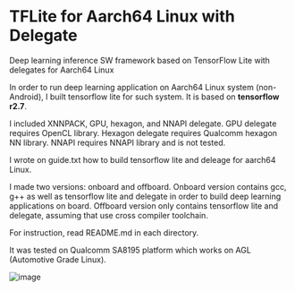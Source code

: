 # TFLite for Aarch64 Linux with Delegate
Deep learning inference SW framework based on TensorFlow Lite with delegates for Aarch64 Linux

In order to run deep learning application on Aarch64 Linux system (non-Android), I built tensorflow lite for such system.
It is based on **tensorflow r2.7**.

I included XNNPACK, GPU, hexagon, and NNAPI delegate.
GPU delegate requires OpenCL library.
Hexagon delegate requires Qualcomm hexagon NN library.
NNAPI requires NNAPI library and is not tested.

I wrote on guide.txt how to build tensorflow lite and deleage for aarch64 Linux.

I made two versions: onboard and offboard.
Onboard version contains gcc, g++ as well as tensorflow lite and delegate in order to build deep learning applications on board.
Offboard version only contains tensorflow lite and delegate, assuming that use cross compiler toolchain.

For instruction, read README.md in each directory.

It was tested on Qualcomm SA8195 platform which works on AGL (Automotive Grade Linux).

![image](https://user-images.githubusercontent.com/28533445/141428765-0113020a-b45f-4076-ba02-c75a23fc48b7.png)
